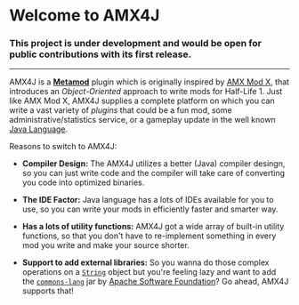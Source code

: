 # Welcome to AMX4J

### This project is under development and would be open for public contributions with its first release.

---

AMX4J is a [**Metamod**](http://metamod.org/) plugin which is originally inspired by [AMX Mod X](http://www.amxmodx.org), that introduces an *Object-Oriented* approach to write mods for Half-Life 1. Just like AMX Mod X, AMX4J supplies a complete platform on which you can write a vast variety of *plugins* that could be a fun mod, some administrative/statistics service, or a gameplay update in the well known [Java Language](https://en.wikipedia.org/wiki/Java_(programming_language)).

Reasons to switch to AMX4J:

 - **Compiler Design:** The AMX4J utilizes a better (Java) compiler desingn, so you can just write code and the compiler will take care of converting you code into optimized binaries.
 
 - **The IDE Factor:** Java language has a lots of IDEs available for you to use, so you can write your mods in efficiently faster and smarter way.
 
 - **Has a lots of utility functions:** AMX4J got a wide array of built-in utility functions, so that you don't have to re-implement something in every mod you write and make your source shorter.
 
 - **Support to add external libraries:** So you wanna do those complex operations on a [`String`](https://docs.oracle.com/javase/7/docs/api/java/lang/String.html) object but you're feeling lazy and want to add the [`commons-lang`](https://commons.apache.org/proper/commons-lang/) jar by [Apache Software Foundation](https://apache.org)? Go ahead, AMX4J supports that!